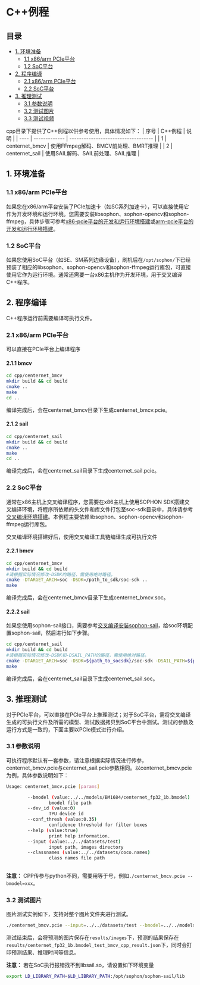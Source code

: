 # C++例程

## 目录

* [1. 环境准备](#1-环境准备)
    * [1.1 x86/arm PCIe平台](#11-x86arm-pcie平台)
    * [1.2 SoC平台](#12-soc平台)
* [2. 程序编译](#2-程序编译)
    * [2.1 x86/arm PCIe平台](#21-x86arm-pcie平台)
    * [2.2 SoC平台](#22-soc平台)
* [3. 推理测试](#3-推理测试)
    * [3.1 参数说明](#31-参数说明)
    * [3.2 测试图片](#32-测试图片)
    * [3.3 测试视频](#33-测试视频)

cpp目录下提供了C++例程以供参考使用，具体情况如下：
| 序号  | C++例程      | 说明                                 |
| ---- | ------------- | -----------------------------------  |
| 1    | centernet_bmcv   | 使用FFmpeg解码、BMCV前处理、BMRT推理   |
| 2    | centernet_sail   | 使用SAIL解码、SAIL前处理、SAIL推理   |

## 1. 环境准备
### 1.1 x86/arm PCIe平台
如果您在x86/arm平台安装了PCIe加速卡（如SC系列加速卡），可以直接使用它作为开发环境和运行环境。您需要安装libsophon、sophon-opencv和sophon-ffmpeg，具体步骤可参考[x86-pcie平台的开发和运行环境搭建](../../../docs/Environment_Install_Guide.md#3-x86-pcie平台的开发和运行环境搭建)或[arm-pcie平台的开发和运行环境搭建](../../../docs/Environment_Install_Guide.md#5-arm-pcie平台的开发和运行环境搭建)。

### 1.2 SoC平台
如果您使用SoC平台（如SE、SM系列边缘设备），刷机后在`/opt/sophon/`下已经预装了相应的libsophon、sophon-opencv和sophon-ffmpeg运行库包，可直接使用它作为运行环境。通常还需要一台x86主机作为开发环境，用于交叉编译C++程序。


## 2. 程序编译
C++程序运行前需要编译可执行文件。
### 2.1 x86/arm PCIe平台
可以直接在PCIe平台上编译程序
#### 2.1.1 bmcv

```bash
cd cpp/centernet_bmcv
mkdir build && cd build
cmake .. 
make
cd ..
```
编译完成后，会在centernet_bmcv目录下生成centernet_bmcv.pcie。

#### 2.1.2 sail

```bash
cd cpp/centernet_sail
mkdir build && cd build
cmake ..
make
cd ..
```
编译完成后，会在centernet_sail目录下生成centernet_sail.pcie。

### 2.2 SoC平台
通常在x86主机上交叉编译程序，您需要在x86主机上使用SOPHON SDK搭建交叉编译环境，将程序所依赖的头文件和库文件打包至soc-sdk目录中，具体请参考[交叉编译环境搭建](../../../docs/Environment_Install_Guide.md#41-交叉编译环境搭建)。本例程主要依赖libsophon、sophon-opencv和sophon-ffmpeg运行库包。

交叉编译环境搭建好后，使用交叉编译工具链编译生成可执行文件
#### 2.2.1 bmcv

```bash
cd cpp/centernet_bmcv
mkdir build && cd build
#请根据实际情况修改-DSDK的路径，需使用绝对路径。
cmake -DTARGET_ARCH=soc -DSDK=/path_to_sdk/soc-sdk ..  
make
```
编译完成后，会在centernet_bmcv目录下生成centernet_bmcv.soc。

#### 2.2.2 sail
如果您使用sophon-sail接口，需要参考[交叉编译安装sophon-sail](../../../docs/Environment_Install_Guide.md#42-交叉编译安装sophon-sail)，给soc环境配置sophon-sail，然后进行如下步骤。
```bash
cd cpp/centernet_sail
mkdir build && cd build
#请根据实际情况修改-DSDK和-DSAIL_PATH的路径，需使用绝对路径。
cmake -DTARGET_ARCH=soc -DSDK=${path_to_socsdk}/soc-sdk -DSAIL_PATH=${path_to_sail}/build_soc/sophon-sail ..
make
```
编译完成后，会在centernet_sail目录下生成centernet_sail.soc。

## 3. 推理测试
对于PCIe平台，可以直接在PCIe平台上推理测试；对于SoC平台，需将交叉编译生成的可执行文件及所需的模型、测试数据拷贝到SoC平台中测试。测试的参数及运行方式是一致的，下面主要以PCIe模式进行介绍。

### 3.1 参数说明
可执行程序默认有一套参数，请注意根据实际情况进行传参，centernet_bmcv.pcie与centernet_sail.pcie参数相同。以centernet_bmcv.pcie为例，具体参数说明如下：
```bash
Usage: centernet_bmcv.pcie [params]

        --bmodel (value:../../models/BM1684/centernet_fp32_1b.bmodel)
                bmodel file path
        --dev_id (value:0)
                TPU device id
        --conf_thresh (value:0.35)
                confidence threshold for filter boxes
        --help (value:true)
                print help information.
        --input (value:../../datasets/test)
                input path, images directory
        --classnames (value:../../datasets/coco.names)
                class names file path
        
```
**注意：** CPP传参与python不同，需要用等于号，例如`./centernet_bmcv.pcie --bmodel=xxx`。

### 3.2 测试图片
图片测试实例如下，支持对整个图片文件夹进行测试。
```bash
./centernet_bmcv.pcie --input=../../datasets/test --bmodel=../../models/BM1684/centernet_fp32_1b.bmodel --dev_id=0 --conf_thresh=0.35 --classnames=../../datasets/coco.names 
```
测试结束后，会将预测的图片保存在`results/images`下，预测的结果保存在`results/centernet_fp32_1b.bmodel_test_bmcv_cpp_result.json`下，同时会打印预测结果、推理时间等信息。

**注意：**
若在SoC执行报错找不到libsail.so，请设置如下环境变量
```bash
export LD_LIBRARY_PATH=$LD_LIBRARY_PATH:/opt/sophon/sophon-sail/lib
```